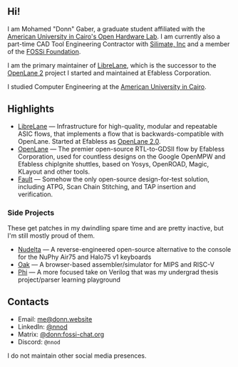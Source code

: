 ## Hi!

I am Mohamed "Donn" Gaber, a graduate student affiliated with the
[American University in Cairo's Open Hardware Lab](https://github.com/AUCOHL).
I am currently also a part-time CAD Tool Engineering Contractor with
[Silimate, Inc](https://github.com/silimate) and a member of the
[FOSSi Foundation](https://fossi-foundation.org).

I am the primary maintainer of
[LibreLane](https://github.com/librelane/librelane), which is the successor to
the [OpenLane 2](https://github.com/efabless/openlane2) project I started and
maintained at Efabless Corporation.

I studied Computer Engineering at the
[American University in Cairo](https://aucegypt.edu/).

## Highlights

- [LibreLane](https://github.com/librelane/librelane) — Infrastructure for
  high-quality, modular and repeatable ASIC flows, that implements a flow that
  is backwards-compatible with OpenLane. Started at Efabless as
  [OpenLane 2.0](https://github.com/efabless/openlane2).
- [OpenLane](https://github.com/The-OpenROAD-Project/OpenLane) — The premier
  open-source RTL-to-GDSII flow by Efabless Corporation, used for countless
  designs on the Google OpenMPW and Efabless chipIgnite shuttles, based on
  Yosys, OpenROAD, Magic, KLayout and other tools.
- [Fault](https://github.com/AUCOHL/Fault) — Somehow the only open-source
  design-for-test solution, including ATPG, Scan Chain Stitching, and TAP
  insertion and verification.

### Side Projects

These get patches in my dwindling spare time and are pretty inactive, but I'm
still mostly proud of them.

- [Nudelta](https://github.com/donn/nudelta) — A reverse-engineered open-source
  alternative to the console for the NuPhy Air75 and Halo75 v1 keyboards
- [Oak](https://github.com/donn/Oak.js) — A browser-based assembler/simulator
  for MIPS and RISC-V
- [Phi](https://github.com/donn/Phi) — A more focused take on Verilog that
  was my undergrad thesis project/parser learning playground

## Contacts

- Email: [me@donn.website](mailto:me@donn.website)
- LinkedIn: [@nnod](https://www.linkedin.com/in/nnod)
- Matrix: [@donn:fossi-chat.org](https://matrix.to/#/@donn:fossi-chat.org)
- Discord: `@nnod`

I do not maintain other social media presences.
